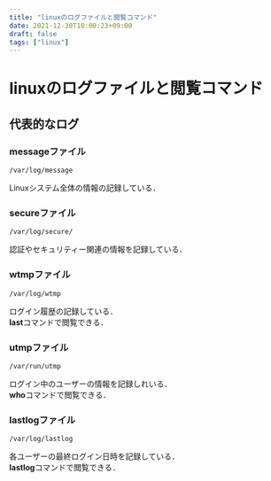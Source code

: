```yaml
---
title: "linuxのログファイルと閲覧コマンド"
date: 2021-12-30T10:00:23+09:00
draft: false
tags: ["linux"] 
---
```

<!--more-->
# linuxのログファイルと閲覧コマンド
## 代表的なログ
### messageファイル 
``` 
/var/log/message
```
Linuxシステム全体の情報の記録している．

### secureファイル
```
/var/log/secure/ 
``` 
認証やセキュリティー関連の情報を記録している．

### wtmpファイル
```
/var/log/wtmp 
``` 
ログイン履歴の記録している．  
**last**コマンドで閲覧できる．

### utmpファイル
```
/var/run/utmp  
```
ログイン中のユーザーの情報を記録しれいる．   
**who**コマンドで閲覧できる．

### lastlogファイル
```
/var/log/lastlog  
```
各ユーザーの最終ログイン日時を記録している．  
**lastlog**コマンドで閲覧できる．
